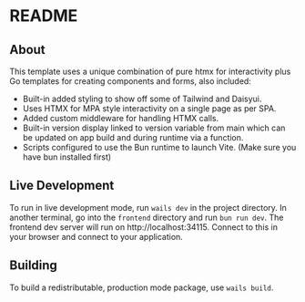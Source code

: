 # README

## About

This template uses a unique combination of pure htmx for interactivity plus Go templates for creating components and forms, also included:
- Built-in added styling to show off some of Tailwind and Daisyui.
- Uses HTMX for MPA style interactivity on a single page as per SPA.
- Added custom middleware for handling HTMX calls.
- Built-in version display linked to version variable from main which can be updated on app build and during runtime via a function.
- Scripts configured to use the Bun runtime to launch Vite. (Make sure you have bun installed first)


## Live Development

To run in live development mode, run `wails dev` in the project directory. In another terminal, go into the `frontend`
directory and run `bun run dev`. The frontend dev server will run on http://localhost:34115. Connect to this in your
browser and connect to your application.

## Building

To build a redistributable, production mode package, use `wails build`.

